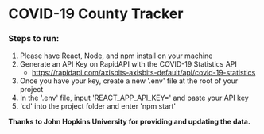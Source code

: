 <h1>COVID-19 County Tracker</h1>

<h3>Steps to run:</h3>

1. Please have React, Node, and npm install on your machine
2. Generate an API Key on RapidAPI with the COVID-19 Statistics API
    - https://rapidapi.com/axisbits-axisbits-default/api/covid-19-statistics
3. Once you have your key, create a new '.env' file at the root of your project
4. In the '.env' file, input 'REACT_APP_API_KEY=' and paste your API key
5. 'cd' into the project folder and enter 'npm start'

<b>Thanks to John Hopkins University for providing and updating the data.</b>
